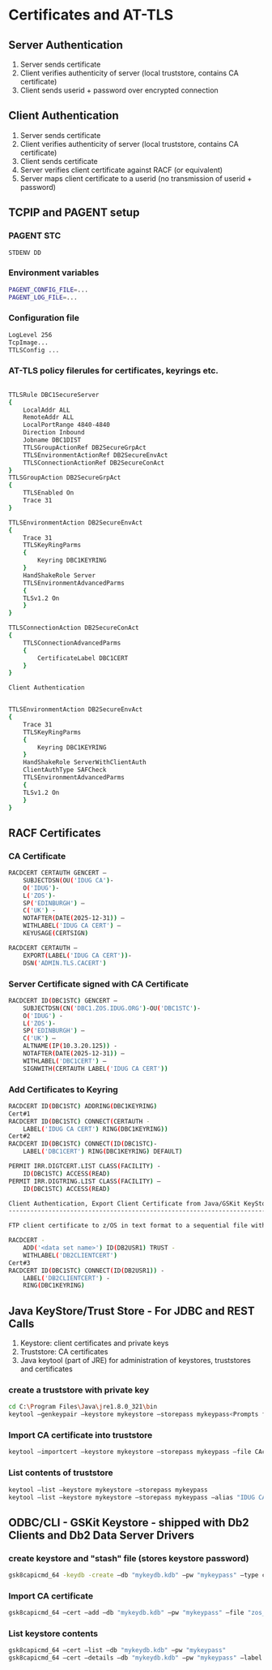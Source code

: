 # Certificates and AT-TLS

## Server Authentication

1. Server sends certificate
2. Client verifies authenticity of server (local truststore, contains CA certificate)
3. Client sends userid + password over encrypted connection

## Client Authentication

1. Server sends certificate
2. Client verifies authenticity of server (local truststore, contains CA certificate)
3. Client sends certificate
4. Server verifies client certificate against RACF (or equivalent)
5. Server maps client certificate to a userid (no transmission of userid + password)

## TCPIP and PAGENT setup

### PAGENT STC

```jcl
STDENV DD
```

### Environment variables

```sh
PAGENT_CONFIG_FILE=...
PAGENT_LOG_FILE=...
```

### Configuration file

```sh
LogLevel 256
TcpImage...
TTLSConfig ...
```

### AT-TLS policy filerules for certificates, keyrings etc.

```sh

TTLSRule DBC1SecureServer
{
    LocalAddr ALL
    RemoteAddr ALL
    LocalPortRange 4840-4840
    Direction Inbound
    Jobname DBC1DIST
    TTLSGroupActionRef DB2SecureGrpAct
    TTLSEnvironmentActionRef DB2SecureEnvAct
    TTLSConnectionActionRef DB2SecureConAct
}
TTLSGroupAction DB2SecureGrpAct
{
    TTLSEnabled On
    Trace 31
}

TTLSEnvironmentAction DB2SecureEnvAct
{
    Trace 31
    TTLSKeyRingParms
    {
        Keyring DBC1KEYRING
    }
    HandShakeRole Server
    TTLSEnvironmentAdvancedParms
    {
    TLSv1.2 On
    }
}

TTLSConnectionAction DB2SecureConAct
{
    TTLSConnectionAdvancedParms
    {
        CertificateLabel DBC1CERT
    }
}

Client Authentication


TTLSEnvironmentAction DB2SecureEnvAct
{
    Trace 31
    TTLSKeyRingParms
    {
        Keyring DBC1KEYRING
    }
    HandShakeRole ServerWithClientAuth
    ClientAuthType SAFCheck
    TTLSEnvironmentAdvancedParms
    {
    TLSv1.2 On
    }
}
```

## RACF Certificates

### CA Certificate

```sh
RACDCERT CERTAUTH GENCERT –
    SUBJECTDSN(OU('IDUG CA')-
    O('IDUG')-
    L('ZOS')-
    SP('EDINBURGH') –
    C('UK') -
    NOTAFTER(DATE(2025-12-31)) –
    WITHLABEL('IDUG CA CERT') –
    KEYUSAGE(CERTSIGN)

RACDCERT CERTAUTH –
    EXPORT(LABEL('IDUG CA CERT'))-
    DSN('ADMIN.TLS.CACERT')
```

### Server Certificate signed with CA Certificate

```sh
RACDCERT ID(DBC1STC) GENCERT –
    SUBJECTDSN(CN('DBC1.ZOS.IDUG.ORG')-OU('DBC1STC')-
    O('IDUG') -
    L('ZOS')-
    SP('EDINBURGH') –
    C('UK') –
    ALTNAME(IP(10.3.20.125)) -
    NOTAFTER(DATE(2025-12-31)) –
    WITHLABEL('DBC1CERT') –
    SIGNWITH(CERTAUTH LABEL('IDUG CA CERT'))
```

### Add Certificates to Keyring

```sh
RACDCERT ID(DBC1STC) ADDRING(DBC1KEYRING)
Cert#1
RACDCERT ID(DBC1STC) CONNECT(CERTAUTH -
    LABEL('IDUG CA CERT') RING(DBC1KEYRING))
Cert#2
RACDCERT ID(DBC1STC) CONNECT(ID(DBC1STC)-
    LABEL('DBC1CERT') RING(DBC1KEYRING) DEFAULT)

PERMIT IRR.DIGTCERT.LIST CLASS(FACILITY) -
    ID(DBC1STC) ACCESS(READ)
PERMIT IRR.DIGTRING.LIST CLASS(FACILITY) –
    ID(DBC1STC) ACCESS(READ)

Client Authentication, Export Client Certificate from Java/GSKit KeyStore
-------------------------------------------------------------------------

FTP client certificate to z/OS in text format to a sequential file with RECFM=VB

RACDCERT -
    ADD('<data set name>') ID(DB2USR1) TRUST -
    WITHLABEL('DB2CLIENTCERT')
Cert#3
RACDCERT ID(DBC1STC) CONNECT(ID(DB2USR1)) -
    LABEL('DB2CLIENTCERT') -
    RING(DBC1KEYRING) 

```

## Java KeyStore/Trust Store - For JDBC and REST Calls

1. Keystore: client certificates and private keys
2. Truststore: CA certificates
3. Java keytool (part of JRE) for administration of keystores, truststores and certificates

### create a truststore with private key

```sh
cd C:\Program Files\Java\jre1.8.0_321\bin
keytool –genkeypair –keystore mykeystore –storepass mykeypass<Prompts for X.509 distinguished name> 
```

### Import CA certificate into truststore

```sh
keytool –importcert –keystore mykeystore –storepass mykeypass –file CAcert.crt –trustcacerts –alias "IDUG CA CERT"
```

### List contents of truststore

```sh
keytool –list –keystore mykeystore –storepass mykeypass 
keytool –list –keystore mykeystore –storepass mykeypass –alias "IDUG CA CERT"
```

## ODBC/CLI - GSKit Keystore - shipped with Db2 Clients and Db2 Data Server Drivers

### create keystore and "stash" file (stores keystore password)

```sh
gsk8capicmd_64 -keydb -create –db "mykeydb.kdb" –pw "mykeypass" –type cms –stash –fips
```

###  Import CA certificate

```sh
gsk8capicmd_64 –cert –add –db "mykeydb.kdb" –pw "mykeypass" –file "zos_ca.crt" –label "IDUG CA CERT" –format ascii
```

### List keystore contents

```sh
gsk8capicmd_64 –cert –list –db "mykeydb.kdb" –pw "mykeypass"
gsk8capicmd_64 –cert –details –db "mykeydb.kdb" –pw "mykeypass" –label "IDUG CA CERT"
```

